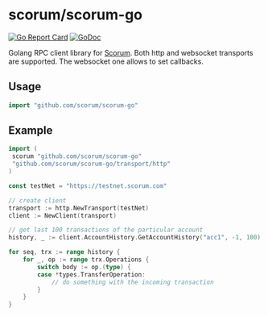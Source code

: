 # scorum/scorum-go
[![Go Report Card](https://goreportcard.com/badge/github.com/scorum/scorum-go)](https://goreportcard.com/report/github.com/scorum/scorum-go)
[![GoDoc](https://godoc.org/github.com/scorum/scorum-go?status.svg)](https://godoc.org/github.com/scorum/scorum-go)

Golang RPC client library for [Scorum](https://scorumcoins.com). Both http and websocket transports are supported.
The websocket one allows to set callbacks.

## Usage

```go
import "github.com/scorum/scorum-go"
```

## Example
```go
import (
 scorum "github.com/scorum/scorum-go"
 "github.com/scorum/scorum-go/transport/http"
)

const testNet = "https://testnet.scorum.com"

// create client
transport := http.NewTransport(testNet)
client := NewClient(transport)

// get last 100 transactions of the particular account
history, _ := client.AccountHistory.GetAccountHistory("acc1", -1, 100)

for seq, trx := range history {
    for _, op := range trx.Operations {
        switch body := op.(type) {
        case *types.TransferOperation:
            // do something with the incoming transaction
        }
    }
}

```

